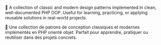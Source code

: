 🧠 A collection of classic and modern design patterns implemented in clean, well-documented PHP OOP. Useful for learning, practicing, or applying reusable solutions in real-world projects.

🧠 Une collection de patrons de conception classiques et modernes implémentés en PHP orienté objet. Parfait pour apprendre, pratiquer ou réutiliser dans des projets concrets.
